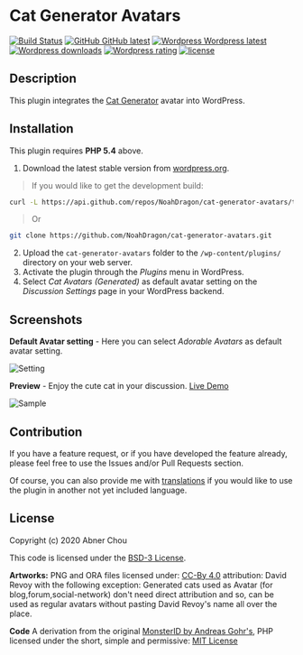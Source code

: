 # Cat Generator Avatars

[![Build Status](https://travis-ci.org/NoahDragon/cat-generator-avatars.svg?branch=master)](https://travis-ci.org/NoahDragon/cat-generator-avatars)
[![GitHub GitHub latest](https://img.shields.io/github/release/NoahDragon/cat-generator-avatars.svg)](https://github.com/NoahDragon/cat-generator-avatars/releases)
[![Wordpress  Wordpress latest](http://img.shields.io/wordpress/plugin/v/cat-generator-avatars.svg)](https://wordpress.org/plugins/cat-generator-avatars)
[![Wordpress downloads](http://img.shields.io/wordpress/plugin/dt/cat-generator-avatars.svg)](https://wordpress.org/plugins/cat-generator-avatars/)
[![Wordpress rating](http://img.shields.io/wordpress/plugin/r/cat-generator-avatars.svg)](https://wordpress.org/plugins/cat-generator-avatars/)
[![license](https://img.shields.io/github/license/NoahDragon/cat-generator-avatars.svg)](https://github.com/NoahDragon/cat-generator-avatars/blob/master/LICENSE)

## Description

This plugin integrates the [Cat Generator](http://www.peppercarrot.com/en/article391/cat-avatar-generator) avatar into WordPress.

## Installation

This plugin requires **PHP 5.4** above.

1. Download the latest stable version from [wordpress.org](https://wordpress.org/plugins/cat-generator-avatars/).
> If you would like to get the development build:
```bash
curl -L https://api.github.com/repos/NoahDragon/cat-generator-avatars/tarball > cat-generator-avatars.tar.gz
```
> Or
```bash
git clone https://github.com/NoahDragon/cat-generator-avatars.git
```
2. Upload the `cat-generator-avatars` folder to the `/wp-content/plugins/` directory on your web server.
3. Activate the plugin through the _Plugins_ menu in WordPress.
4. Select _Cat Avatars (Generated)_ as default avatar setting on the _Discussion Settings_ page in your WordPress backend.

## Screenshots

**Default Avatar setting** - Here you can select _Adorable Avatars_ as default avatar setting.

![Setting](resources/assets/screenshot-1.png)  

**Preview** - Enjoy the cute cat in your discussion. [Live Demo](http://legofan.cc/hello-world/#comments-title)

![Sample](resources/assets/screenshot-2.png)  


## Contribution

If you have a feature request, or if you have developed the feature already, please feel free to use the Issues and/or Pull Requests section.

Of course, you can also provide me with [translations](https://translate.wordpress.org/projects/wp-plugins/cat-generator-avatars) if you would like to use the plugin in another not yet included language.

## License

Copyright (c) 2020 Abner Chou

This code is licensed under the [BSD-3 License](LICENCE).

**Artworks:**
PNG and ORA files licensed under: [CC-By 4.0](https://creativecommons.org/licenses/by/4.0/) attribution: David Revoy with the following exception: Generated cats used as Avatar (for blog,forum,social-network) don't need direct attribution and so, can be used as regular avatars without pasting David Revoy's name all over the place.

**Code**
A derivation from the original [MonsterID by Andreas Gohr's](https://www.splitbrain.org/blog/2007-01/20_monsterid_as_gravatar_fallback), PHP licensed under the short, simple and permissive:
[MIT License](https://en.wikipedia.org/wiki/MIT_License)


